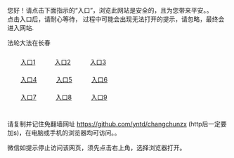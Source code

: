 您好！请点击下面指示的“入口”，浏览此网站是安全的，且为您带来平安。。 <br/>
点击入口后，请耐心等待， 过程中可能会出现无法打开的提示，请忽略，最终会进入网站. </br>

法轮大法在长春<br/>
<div style="padding:10px"><a style="margin:20px" target="_blank" href="https://d2f0ii69vz2nf8.cloudfront.net/2Qpsp?wzdoohi" id="ccLink1" rel="nofollow">入口1</a> <a target="_blank" style="margin:20px" href="https://d119i6ugyaqnhb.cloudfront.net/2Qpsp?rcoxjowq" id="ccLink2" rel="nofollow">入口2</a> <a style="margin:20px" target="_blank" href="https://d1lth2ieemibmz.cloudfront.net/2Qpsp?ufewdj" id="ccLink3" rel="nofollow">入口3</a></div>

<div style="padding:10px" ><a style="margin:20px" target="_blank" href="https://d2f0ii69vz2nf8.cloudfront.net/2Qpsp?wzdoohi" id="ccLink4" rel="nofollow">入口4</a> <a style="margin:20px" href="https://d119i6ugyaqnhb.cloudfront.net/2Qpsp?rcoxjowq" target="_blank" id="ccLink5" rel="nofollow">入口5</a> <a style="margin:20px" href="https://d1lth2ieemibmz.cloudfront.net/2Qpsp?ufewdj" target="_blank" id="ccLink6" rel="nofollow">入口6</a></div>

<div style="padding:10px"><a style="margin:20px" target="_blank" href="https://d2f0ii69vz2nf8.cloudfront.net/2Qpsp?wzdoohi" id="ccLink7" rel="nofollow">入口7</a> <a style="margin:20px" href="https://d119i6ugyaqnhb.cloudfront.net/2Qpsp?rcoxjowq" target="_blank" id="ccLink8" rel="nofollow">入口8</a> <a style="margin:20px" target="_blank" href="https://d1lth2ieemibmz.cloudfront.net/2Qpsp?ufewdj" id="ccLink9" rel="nofollow">入口9</a></div>

<br/>



请复制并记住免翻墙网址 https://github.com/yntd/changchunzx (http后一定要加s)，在电脑或手机的浏览器均可访问。。<br/>

微信如提示停止访问该网页，须先点击右上角，选择浏览器打开。
